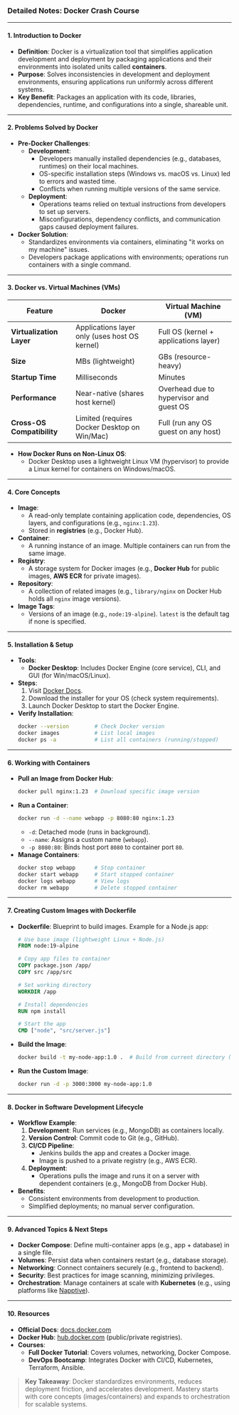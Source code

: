### **Detailed Notes: Docker Crash Course**

---

#### **1. Introduction to Docker**
- **Definition**: Docker is a virtualization tool that simplifies application development and deployment by packaging applications and their environments into isolated units called **containers**.
- **Purpose**: Solves inconsistencies in development and deployment environments, ensuring applications run uniformly across different systems.
- **Key Benefit**: Packages an application with its code, libraries, dependencies, runtime, and configurations into a single, shareable unit.

---

#### **2. Problems Solved by Docker**
- **Pre-Docker Challenges**:
  - **Development**:
    - Developers manually installed dependencies (e.g., databases, runtimes) on their local machines.
    - OS-specific installation steps (Windows vs. macOS vs. Linux) led to errors and wasted time.
    - Conflicts when running multiple versions of the same service.
  - **Deployment**:
    - Operations teams relied on textual instructions from developers to set up servers.
    - Misconfigurations, dependency conflicts, and communication gaps caused deployment failures.
- **Docker Solution**:
  - Standardizes environments via containers, eliminating "it works on my machine" issues.
  - Developers package applications with environments; operations run containers with a single command.

---

#### **3. Docker vs. Virtual Machines (VMs)**
| **Feature**               | **Docker**                                    | **Virtual Machine (VM)**                     |
|---------------------------|-----------------------------------------------|----------------------------------------------|
| **Virtualization Layer**  | Applications layer only (uses host OS kernel) | Full OS (kernel + applications layer)        |
| **Size**                  | MBs (lightweight)                             | GBs (resource-heavy)                         |
| **Startup Time**          | Milliseconds                                  | Minutes                                      |
| **Performance**           | Near-native (shares host kernel)              | Overhead due to hypervisor and guest OS      |
| **Cross-OS Compatibility**| Limited (requires Docker Desktop on Win/Mac)  | Full (run any OS guest on any host)          |

- **How Docker Runs on Non-Linux OS**:
  - Docker Desktop uses a lightweight Linux VM (hypervisor) to provide a Linux kernel for containers on Windows/macOS.

---

#### **4. Core Concepts**
- **Image**:
  - A read-only template containing application code, dependencies, OS layers, and configurations (e.g., `nginx:1.23`).
  - Stored in **registries** (e.g., Docker Hub).
- **Container**:
  - A running instance of an image. Multiple containers can run from the same image.
- **Registry**:
  - A storage system for Docker images (e.g., **Docker Hub** for public images, **AWS ECR** for private images).
- **Repository**:
  - A collection of related images (e.g., `library/nginx` on Docker Hub holds all `nginx` image versions).
- **Image Tags**:
  - Versions of an image (e.g., `node:19-alpine`). `latest` is the default tag if none is specified.

---

#### **5. Installation & Setup**
- **Tools**:
  - **Docker Desktop**: Includes Docker Engine (core service), CLI, and GUI (for Win/macOS/Linux).
- **Steps**:
  1. Visit [Docker Docs](https://docs.docker.com/desktop/).
  2. Download the installer for your OS (check system requirements).
  3. Launch Docker Desktop to start the Docker Engine.
- **Verify Installation**:
  ```bash
  docker --version        # Check Docker version
  docker images           # List local images
  docker ps -a            # List all containers (running/stopped)
  ```

---

#### **6. Working with Containers**
- **Pull an Image from Docker Hub**:
  ```bash
  docker pull nginx:1.23  # Download specific image version
  ```
- **Run a Container**:
  ```bash
  docker run -d --name webapp -p 8080:80 nginx:1.23
  ```
  - `-d`: Detached mode (runs in background).
  - `--name`: Assigns a custom name (`webapp`).
  - `-p 8080:80`: Binds host port `8080` to container port `80`.
- **Manage Containers**:
  ```bash
  docker stop webapp      # Stop container
  docker start webapp     # Start stopped container
  docker logs webapp      # View logs
  docker rm webapp        # Delete stopped container
  ```

---

#### **7. Creating Custom Images with Dockerfile**
- **Dockerfile**: Blueprint to build images. Example for a Node.js app:
  ```dockerfile
  # Use base image (lightweight Linux + Node.js)
  FROM node:19-alpine

  # Copy app files to container
  COPY package.json /app/
  COPY src /app/src

  # Set working directory
  WORKDIR /app

  # Install dependencies
  RUN npm install

  # Start the app
  CMD ["node", "src/server.js"]
  ```
- **Build the Image**:
  ```bash
  docker build -t my-node-app:1.0 .  # Build from current directory (.)
  ```
- **Run the Custom Image**:
  ```bash
  docker run -d -p 3000:3000 my-node-app:1.0
  ```

---

#### **8. Docker in Software Development Lifecycle**
- **Workflow Example**:
  1. **Development**: Run services (e.g., MongoDB) as containers locally.
  2. **Version Control**: Commit code to Git (e.g., GitHub).
  3. **CI/CD Pipeline**:
     - Jenkins builds the app and creates a Docker image.
     - Image is pushed to a private registry (e.g., AWS ECR).
  4. **Deployment**:
     - Operations pulls the image and runs it on a server with dependent containers (e.g., MongoDB from Docker Hub).
- **Benefits**:
  - Consistent environments from development to production.
  - Simplified deployments; no manual server configuration.

---

#### **9. Advanced Topics & Next Steps**
- **Docker Compose**: Define multi-container apps (e.g., app + database) in a single file.
- **Volumes**: Persist data when containers restart (e.g., database storage).
- **Networking**: Connect containers securely (e.g., frontend to backend).
- **Security**: Best practices for image scanning, minimizing privileges.
- **Orchestration**: Manage containers at scale with **Kubernetes** (e.g., using platforms like [Napptive](https://napptive.com/)).

---

#### **10. Resources**
- **Official Docs**: [docs.docker.com](https://docs.docker.com/)
- **Docker Hub**: [hub.docker.com](https://hub.docker.com/) (public/private registries).
- **Courses**:
  - **Full Docker Tutorial**: Covers volumes, networking, Docker Compose.
  - **DevOps Bootcamp**: Integrates Docker with CI/CD, Kubernetes, Terraform, Ansible.

> **Key Takeaway**: Docker standardizes environments, reduces deployment friction, and accelerates development. Mastery starts with core concepts (images/containers) and expands to orchestration for scalable systems.

